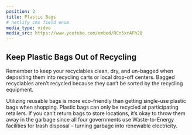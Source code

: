 ```yaml
---
position: 2
title: Plastic Bags
# netlify cms field enum
media_type: video
media_src: https://www.youtube.com/embed/RCn5xrAFh2Q
---
```


## Keep Plastic Bags Out of Recycling

Remember to keep your recyclables clean, dry, and un-bagged when depositing them into recycling carts or local drop-off centers. Bagged recyclables aren’t recycled because they can’t be sorted by the recycling equipment.

Utilizing reusable bags is more eco-friendly than getting single-use plastic bags when shopping. Plastic bags can only be recycled at participating retailers. If you can’t return bags to store locations, it’s okay to throw them away in the garbage since all four governments use Waste-to-Energy facilities for trash disposal – turning garbage into renewable electricity.
